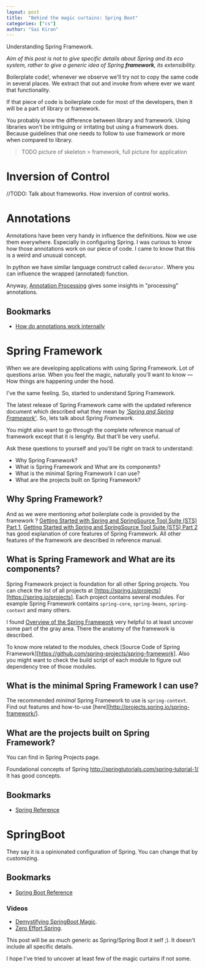 ```yaml
---
layout: post
title:  "Behind the magic curtains: Spring Boot"
categories: ["cs"]
author: "Sai Kiran"
---
```


Understanding Spring Framework.

*Aim of this post is not to give specific details about Spring and its eco system, rather to give a generic idea of Spring **framework**, its extensibility.*

Boilerplate code!, whenever we observe we'll try not to copy the same code in several places. 
We extract that out and invoke from where ever we want that functionality. 

If that piece of code is boilerplate code for most of the developers, then it will be a part of library or framework.


You probably know the difference between library and framework. Using libraries won't be intriguing or irritating but using a framework does. 
Because guidelines that one needs to follow to use framework or more when compared to library. 

> TODO picture of skeleton > framework, full picture for application

# Inversion of Control
//TODO: Talk about frameworks. How inversion of control works.


# Annotations
Annotations have been very handy in influence the definitions. Now we use them everywhere. 
Especially in configuring Spring. 
I was curious to know how those annotations work on our piece of code. 
I came to know that this is a weird and unusual concept.

In python we have similar language construct called `decorator`. Where you can influence the wrapped (annotated) function.

Anyway, [Annotation Processing][Annotation Processing 101] gives some insights in "processing" annotations.
## Bookmarks
- [How do annotations work internally][How do annotations work internally]


# Spring Framework


When we are developing applications with using Spring Framework. 
Lot of questions arise. 
When you feel the magic, naturally you'll want to know &mdash; How things are happening under the hood.

I've the same feeling. So, started to understand Spring Framework.

The latest release of Spring Framework came with the updated reference document which described what they mean by [*'Spring and Spring Framework'*][Spring and Spring Framework].
So, lets talk about Spring *Framework*.

You might also want to go through the complete reference manual of framework except that it is lenghty. But that'll be very useful.

Ask these questions to yourself and you'll be right on track to understand:

- Why Spring Framework?
- What is Spring Framework and What are its components?
- What is the minimal Spring Framework I can use?
- What are the projects built on Spring Framework?

## Why Spring Framework?
And as we were mentioning *what* boilerplate code is provided by the framework ?
[Getting Started with Spring and SpringSource Tool Suite (STS) Part 1][SpringVideo1], 
[Getting Started with Spring and SpringSource Tool Suite (STS) Part 2][SpringVideo2]
has good explanation of core features of Spring Framework. All other features of the framework are described in reference manual.

## What is Spring Framework and What are its components?
Spring Framework project is foundation for all other Spring projects. 
You can check the list of all projects at [https://spring.io/projects][https://spring.io/projects]. 
Each project contains several modules. 
For example Spring Framework contains `spring-core`, `spring-beans`, `spring-context` and many others.

I found [Overview of the Spring Framework][Framework Modules] very helpful to at least uncover some part of the gray area.
There the anatomy of the framework is described. 
 
To know more related to the modules, check [Source Code of Spring Framework][https://github.com/spring-projects/spring-framework]. 
Also you might want to check the build script of each module to figure out dependency tree of those modules.

## What is the minimal Spring Framework I can use?
The recommended *minimal* Spring Framework to use is `spring-context`. Find out features and how-to-use [here][http://projects.spring.io/spring-framework/].

## What are the projects built on Spring Framework?
You can find in Spring Projects page.

Foundational concepts of Spring 
http://springtutorials.com/spring-tutorial-1/ It has good concepts.


## Bookmarks
- [Spring Reference][Spring Link 1]

# SpringBoot
They say it is a opinionated configuration of Spring. You can change that by customizing.
## Bookmarks
- [Spring Boot Reference][Springboot Link 1]

### Videos
- [Demystifying SpringBoot Magic][Demystifying SpringBoot Magic].
- [Zero Effort Spring][Zero Effort Spring].


This post will be as much generic as Spring/Spring Boot it self ;). It doesn't include all specific details.



I hope I've tried to uncover at least few of the magic curtains if not some.


[Annotation Processing 101]: http://hannesdorfmann.com/annotation-processing/annotationprocessing101
[How do annotations work internally]: https://stackoverflow.com/questions/18189980/how-do-annotations-work-internally

[Spring Link 1]: http://docs.spring.io/spring/docs/current/spring-framework-reference/htmlsingle/
[SpringOverView]: https://docs.spring.io/spring/docs/current/spring-framework-reference/html/overview.html
[Framework Modules]: https://docs.spring.io/spring/docs/4.3.9.RELEASE/spring-framework-reference/htmlsingle/#overview-modules
[Spring and Spring Framework]: https://docs.spring.io/spring/docs/5.0.x/spring-framework-reference/overview.html#what-we-mean-by-spring
[SpringVideo1]: https://www.youtube.com/watch?v=kSITVsOUvLU
[SpringVideo2]: https://www.youtube.com/watch?v=u3axrmN-wrE
[Springboot Link 1]: http://docs.spring.io/spring-boot/docs/current/reference/htmlsingle/
[Demystifying SpringBoot Magic]: https://spring.io/blog/2016/12/14/spring-tips-demystifying-bootiful-magic
[Zero Effort Spring]: https://www.youtube.com/watch?v=cTPAKMIm_pM&list=PLgGXSWYM2FpOa_FTla-x5Wd10dpmgrRC4